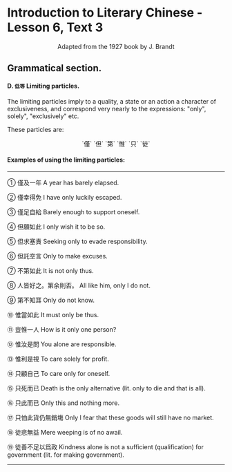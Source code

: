 # Introduction to Literary Chinese - Lesson 6, Text 3

<center>Adapted from the 1927 book by J. Brandt</center>

## Grammatical section.

#### D. `低等` Limiting particles.

The limiting particles imply to a quality, a state or an action a character of exclusiveness, and correspond very nearly to the expressions: "only", solely", "exclusively" etc.

These particles are:

<center>`僅` `但` `第` `惟` `只` `徒`</center>

#### Examples of using the limiting particles:

---

① 僅及一年
A year has barely elapsed.

② 僅幸得免
I have only luckily escaped.

③ 僅足自給
Barely enough to support oneself.

④ 但願如此
I only wish it to be so.

⑤ 但求塞責
Seeking only to evade responsibility.

⑥ 但託空言
Only to make excuses.

⑦ 不第如此
It is not only thus.

⑧ 人皆好之。第余則否。
All like him, only I do not.

⑨ 第不知耳
Only do not know.

⑩ 惟當如此
It must only be thus.

⑪ 豈惟一人
How is it only one person?

⑫ 惟汝是問
You alone are responsible.

⑬ 惟利是視
To care solely for profit.

⑭ 只顧自己
To care only for oneself.

⑮ 只死而已
Death is the only alternative (lit. only to die and that is all).

⑯ 只此而已
Only this and nothing more.

⑰ 只怕此貨仍無銷塲
Only I fear that these goods will still have no market.

⑱ 徒悲無益
Mere weeping is of no awail.

⑲ 徒善不足以爲政
Kindness alone is not a sufficient (qualification) for government (lit. for making government).

---
